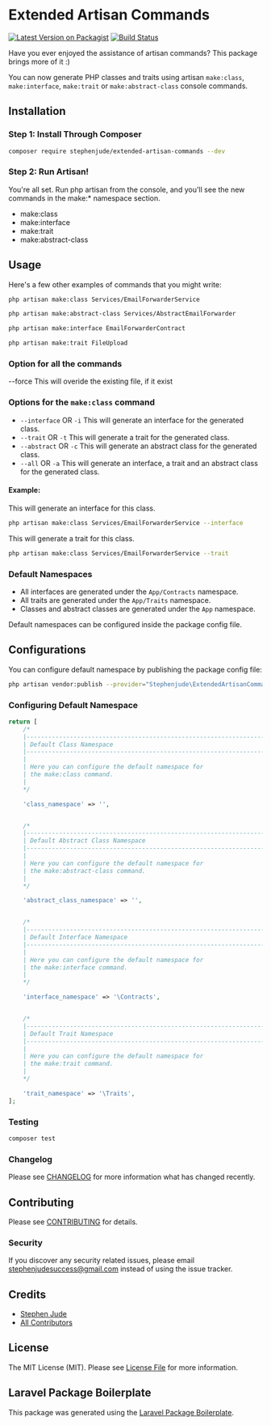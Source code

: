 # Extended Artisan Commands

[![Latest Version on Packagist](https://img.shields.io/packagist/v/stephenjude/extended-artisan-commands.svg?style=flat-square)](https://packagist.org/packages/stephenjude/extended-artisan-commands)
[![Build Status](https://img.shields.io/travis/stephenjude/extended-artisan-commands/master.svg?style=flat-square)](https://travis-ci.org/stephenjude/extended-artisan-commands)

Have you ever enjoyed the assistance of artisan commands? This package brings more of it :)

You can now generate PHP classes and traits using artisan `make:class`,  `make:interface`, `make:trait` or `make:abstract-class` console commands.

## Installation
### Step 1: Install Through Composer
```bash
composer require stephenjude/extended-artisan-commands --dev
```
### Step 2: Run Artisan!
You're all set. Run php artisan from the console, and you'll see the new commands in the make:* namespace section.
- make:class
- make:interface
- make:trait
- make:abstract-class

## Usage
Here's a few other examples of commands that you might write:

``` bash
php artisan make:class Services/EmailForwarderService
```
``` bash
php artisan make:abstract-class Services/AbstractEmailForwarder
```
``` bash
php artisan make:interface EmailForwarderContract
```
``` bash
php artisan make:trait FileUpload
```
### Option for all the commands
--force This will overide the existing file, if it exist

### Options for the `make:class` command
- `--interface` OR `-i` This will generate an interface for the generated class. 
- `--trait` OR `-t` This will generate a trait for the generated class. 
- `--abstract` OR `-c` This will generate an abstract class for the generated class. 
- `--all` OR `-a` This will generate an interface, a trait and an abstract class for the generated class. 

#### Example:
This will generate an interface for this class.
```bash
php artisan make:class Services/EmailForwarderService --interface
```

This will generate a trait for this class.
```bash
php artisan make:class Services/EmailForwarderService --trait
```

### Default Namespaces
 - All interfaces are generated under the `App/Contracts` namespace.
 - All traits are generated under the `App/Traits` namespace.
 - Classes and abstract classes are generated under the `App` namespace.

Default namespaces can be configured inside the package config file. 

## Configurations
You can configure default namespace by publishing the package config file:
```bash 
php artisan vendor:publish --provider="Stephenjude\ExtendedArtisanCommands\ExtendedArtisanCommandsServiceProvider" --tag="config"
```
### Configuring Default Namespace
```php
return [
    /*
    |--------------------------------------------------------------------------
    | Default Class Namespace
    |--------------------------------------------------------------------------
    |
    | Here you can configure the default namespace for
    | the make:class command.
    |
    */

    'class_namespace' => '',


    /*
    |--------------------------------------------------------------------------
    | Default Abstract Class Namespace
    |--------------------------------------------------------------------------
    |
    | Here you can configure the default namespace for
    | the make:abstract-class command.
    |
    */

    'abstract_class_namespace' => '',


    /*
    |--------------------------------------------------------------------------
    | Default Interface Namespace
    |--------------------------------------------------------------------------
    |
    | Here you can configure the default namespace for
    | the make:interface command.
    |
    */

    'interface_namespace' => '\Contracts',


    /*
    |--------------------------------------------------------------------------
    | Default Trait Namespace
    |--------------------------------------------------------------------------
    |
    | Here you can configure the default namespace for
    | the make:trait command.
    |
    */

    'trait_namespace' => '\Traits',
];
```

### Testing

``` bash
composer test
```

### Changelog

Please see [CHANGELOG](CHANGELOG.md) for more information what has changed recently.

## Contributing

Please see [CONTRIBUTING](CONTRIBUTING.md) for details.

### Security

If you discover any security related issues, please email stephenjudesuccess@gmail.com instead of using the issue tracker.

## Credits

- [Stephen Jude](https://github.com/stephenjude)
- [All Contributors](../../contributors)

## License

The MIT License (MIT). Please see [License File](LICENSE.md) for more information.

## Laravel Package Boilerplate

This package was generated using the [Laravel Package Boilerplate](https://laravelpackageboilerplate.com).
